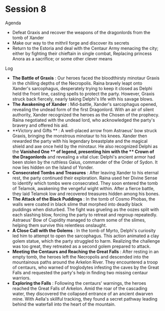 # Session 8

Agenda

* Defeat Graxis and recover the weapons of the dragonlords from the tomb of Xander  
* Make our way to the mithril forge and discover its secrets  
* Return to the Estoria and deal with the Centaur Army menacing the city; either by fighting their chieftain in single combat, Replacing princess Anora as a sacrifice; or some other clever means

Log

* **The Battle of Graxis** : Our heroes faced the bloodthirsty minotaur Graxis in the chilling depths of the Necropolis. Raina bravely leapt onto Xander's sarcophagus, desperately trying to keep it closed as Delphi held the front line, casting spells to protect the party. However, Graxis struck back fiercely, nearly taking Delphi's life with his savage blows.  
* **The Awakening of Xander** : Mid-battle, Xander's sarcophagus opened, revealing the undead form of the first Dragonlord. With an air of silent authority, Xander recognized the heroes as the Chosen of the prophecy. Raina negotiated with the undead lord, who acknowledged the party's bravery and offered his aid.  
* **Victory and Gifts ** : A well-placed arrow from Astraeus' bow struck Graxis, bringing the monstrous minotaur to his knees. Xander then rewarded the party with his legendary breastplate and the magical shield and axe once held by the minotaur. He also recognized Delphi as the **Vanished One ** of legend, presenting him with the ** Crown of the Dragonlords** and revealing a vital clue: Delphi's ancient armor had been stolen by the ruthless Gaius, commander of the Order of Sydon. It now lies hidden on the Island of Yonder.  
* **Consecrated Tombs and Treasures** : After leaving Xander to his eternal rest, the party continued their exploration. Raina used her Divine Sense to identify which tombs were consecrated. They soon entered the tomb of Telamok, awakening the vengeful wight within. After a fierce battle, they laid Telamok low and recovered treasures hidden among his bones.  
* **The Attack of the Black Puddings** : In the tomb of Cosmo Phobas, the walls were coated in black slime that morphed into deadly black puddings when disturbed. The fight was grueling as the oozes split with each slashing blow, forcing the party to retreat and regroup repeatedly. Astraeus' Bow of Cupidity managed to charm some of the slimes, helping them survive this relentless onslaught.  
* **A Close Call with the Golems** : In the tomb of Myrto, Delphi's curiosity led him to attempt to open the sarcophagus. This action animated a clay golem statue, which the party struggled to harm. Realizing the challenge was too great, they retreated as a second golem prepared to attack.  
* **Meeting the Centaurs and Reaching the Great Falls** : After resting in an empty tomb, the heroes left the Necropolis and descended into the mountainous paths around the Arkelon River. They encountered a troop of centaurs, who warned of troglodytes infesting the caves by the Great Falls and requested the party's help in finding two missing centaur warriors.  
* **Exploring the Falls** : Following the centaurs' warnings, the heroes reached the Great Falls of Arkelon. Amid the roar of the cascading water, they discovered the collapsed entrance of an ancient dwarven mine. With Aella's skillful tracking, they found a secret pathway leading behind the waterfall into the heart of the mountain.
